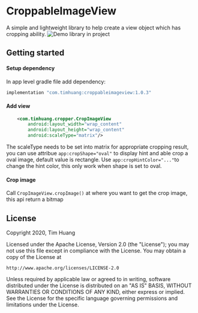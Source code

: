 CroppableImageView
=====
A simple and lightweight library to help create a view object which has cropping ability.
![Demo library in project](https://giphy.com/gifs/lqeNwTe833I54lcMPz)

## Getting started
#### Setup dependency
In app level gradle file add dependency:
```groovy
implementation "com.timhuang:croppableimageview:1.0.3"
```
#### Add view
```xml
    <com.timhuang.cropper.CropImageView
        android:layout_width="wrap_content"
        android:layout_height="wrap_content"
        android:scaleType="matrix"/>
```
The scaleType needs to be set into matrix for appropriate cropping result,
you can use attribue ```app:cropShape="oval"``` to display hint and able crop a oval image, default value is rectangle.
Use ```app:cropHintColor="..."```to change the hint color, this only work when shape is set to oval.
#### Crop image
Call ```CropImageView.cropImage()``` at where you want to get the crop image, this api return a bitmap

## License
Copyright 2020, Tim Huang

Licensed under the Apache License, Version 2.0 (the "License");
you may not use this file except in compliance with the License.
You may obtain a copy of the License at

    http://www.apache.org/licenses/LICENSE-2.0

Unless required by applicable law or agreed to in writing, software
distributed under the License is distributed on an "AS IS" BASIS,
WITHOUT WARRANTIES OR CONDITIONS OF ANY KIND, either express or implied.
See the License for the specific language governing permissions and
limitations under the License.